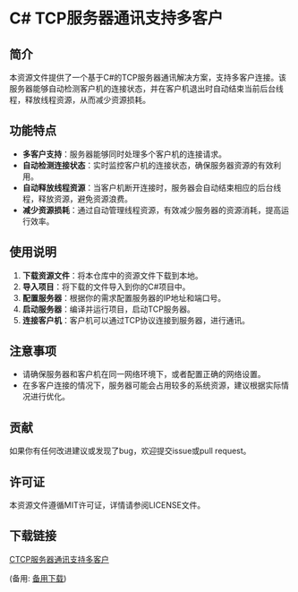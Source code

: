 # C# TCP服务器通讯支持多客户

## 简介

本资源文件提供了一个基于C#的TCP服务器通讯解决方案，支持多客户连接。该服务器能够自动检测客户机的连接状态，并在客户机退出时自动结束当前后台线程，释放线程资源，从而减少资源损耗。

## 功能特点

- **多客户支持**：服务器能够同时处理多个客户机的连接请求。
- **自动检测连接状态**：实时监控客户机的连接状态，确保服务器资源的有效利用。
- **自动释放线程资源**：当客户机断开连接时，服务器会自动结束相应的后台线程，释放资源，避免资源浪费。
- **减少资源损耗**：通过自动管理线程资源，有效减少服务器的资源消耗，提高运行效率。

## 使用说明

1. **下载资源文件**：将本仓库中的资源文件下载到本地。
2. **导入项目**：将下载的文件导入到你的C#项目中。
3. **配置服务器**：根据你的需求配置服务器的IP地址和端口号。
4. **启动服务器**：编译并运行项目，启动TCP服务器。
5. **连接客户机**：客户机可以通过TCP协议连接到服务器，进行通讯。

## 注意事项

- 请确保服务器和客户机在同一网络环境下，或者配置正确的网络设置。
- 在多客户连接的情况下，服务器可能会占用较多的系统资源，建议根据实际情况进行优化。

## 贡献

如果你有任何改进建议或发现了bug，欢迎提交issue或pull request。

## 许可证

本资源文件遵循MIT许可证，详情请参阅LICENSE文件。

## 下载链接
[CTCP服务器通讯支持多客户](https://pan.quark.cn/s/721bd52b9a57) 

(备用: [备用下载](https://pan.baidu.com/s/1z7pPBlLPaej5NGMOjHxBjA?pwd=1234))
